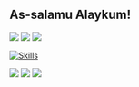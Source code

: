 ## As-salamu Alaykum!

![](https://custom-icon-badges.demolab.com/badge/Void-Linux-478061.svg?logo=void-linux)
![](https://custom-icon-badges.demolab.com/badge/DWM-595959.svg?logo=dwm-logo)
![](https://custom-icon-badges.demolab.com/badge/NeoVim-595959.svg?logo=neovim)

[![Skills](https://skillicons.dev/icons?i=linux,c,html,css,js,ts)](https://skillicons.dev)

![](http://github-profile-summary-cards.vercel.app/api/cards/profile-details?username=evfeal&theme=dark) 
![](http://github-profile-summary-cards.vercel.app/api/cards/stats?username=evfeal&theme=dark) 
![](http://github-profile-summary-cards.vercel.app/api/cards/repos-per-language?username=evfeal&theme=dark)
